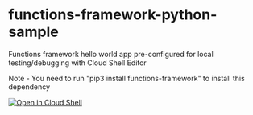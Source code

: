 # functions-framework-python-sample
Functions framework hello world app pre-configured for local testing/debugging with Cloud Shell Editor

Note - You need to run "pip3 install functions-framework" to install this dependency

[![Open in Cloud Shell](https://gstatic.com/cloudssh/images/open-btn.svg)](https://ide.cloud.google.com/?cloudshell_git_repo=https%3A%2F%2Fgithub.com%2FGrappeggia%2Ffunctions-framework-python-sample&cloudshell_open_in_editor=main.py&cloudshell_workspace=%2F)
